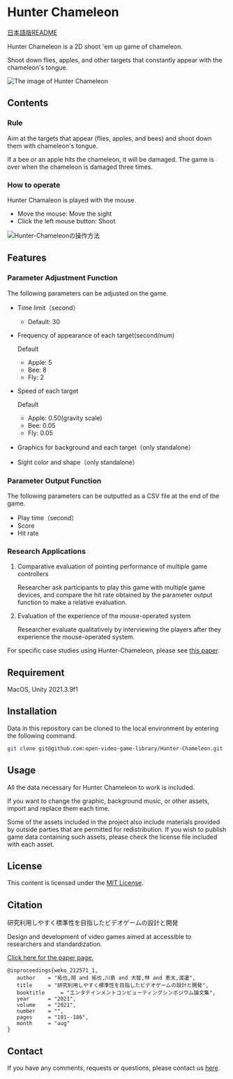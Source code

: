# Hunter Chameleon

[日本語版README](https://github.com/open-video-game-library/HunterChameleon/blob/main/README.JP.md)

Hunter Chameleon is a 2D shoot 'em up game of chameleon.

Shoot down flies, apples, and other targets that constantly appear with the chameleon's tongue.

![The image of Hunter Chameleon](https://user-images.githubusercontent.com/52689532/222994483-b0638233-ecbb-4c2f-811d-4c572933444f.png)


## Contents

### Rule

Aim at the targets that appear (flies, apples, and bees) and shoot down them with chameleon's tongue.

If a bee or an apple hits the chameleon, it will be damaged.
The game is over when the chameleon is damaged three times.

### How to operate

Hunter Chamaleon is played with the mouse.
- Move the mouse: Move the sight
- Click the left mouse button: Shoot

![Hunter-Chameleonの操作方法](https://user-images.githubusercontent.com/52689532/196676762-4b561a4d-eacf-43a2-9de5-26b8e95a69aa.png)


## Features

### Parameter Adjustment Function

The following parameters can be adjusted on the game.

- Time limit（second）
   - Default: 30

- Frequency of appearance of each target(second/num)

   Default
   - Apple: 5
   - Bee: 8
   - Fly: 2

- Speed of each target

   Default
   - Apple: 0.50(gravity scale)
   - Bee: 0.05
   - Fly: 0.05

- Graphics for background and each target（only standalone）

- Sight color and shape（only standalone）


### Parameter Output Function

The following parameters can be outputted as a CSV file at the end of the game.

- Play time（second）
- Score
- Hit rate

### Research Applications

1. Comparative evaluation of pointing performance of multiple game controllers

   Researcher ask participants to play this game with multiple game devices, and compare the hit rate obtained by the parameter output function to make a relative evaluation.
   
2. Evaluation of the experience of the mouse-operated system

   Researcher evaluate qualitatively by interviewing the players after they experience the mouse-operated system.
   
For specific case studies using Hunter-Chameleon, please see [this paper](http://id.nii.ac.jp/1001/00214482/).


## Requirement

MacOS, Unity 2021.3.9f1


## Installation

Data in this repository can be cloned to the local environment by entering the following command.

```bash
git clone git@github.com:open-video-game-library/Hunter-Chameleon.git
```


## Usage

All the data necessary for Hunter Chameleon to work is included.

If you want to change the graphic, background music, or other assets, import and replace them each time.

Some of the assets included in the project also include materials provided by outside parties that are permitted for redistribution. If you wish to publish game data containing such assets, please check the license file included with each asset.


## License

This content is licensed under the [MIT License](https://github.com/open-video-game-library/Hunter-Chameleon/blob/main/LICENSE).


## Citation

研究利用しやすく標準性を目指したビデオゲームの設計と開発

Design and development of video games aimed at accessible to researchers and standardization.

[Click here for the paper page.](http://id.nii.ac.jp/1001/00212465/)

```
@inproceedings{weko_212571_1,
   author	 = "拓也,岡 and 拓也,川島 and 大智,林 and 恵太,渡邊",
   title	 = "研究利用しやすく標準性を目指したビデオゲームの設計と開発",
   booktitle	 = "エンタテインメントコンピューティングシンポジウム論文集",
   year 	 = "2021",
   volume	 = "2021",
   number	 = "",
   pages	 = "181--186",
   month	 = "aug"
}
```


## Contact

If you have any comments, requests or questions, please contact us [here](https://open-video-game-library.github.io/info/contact/).
